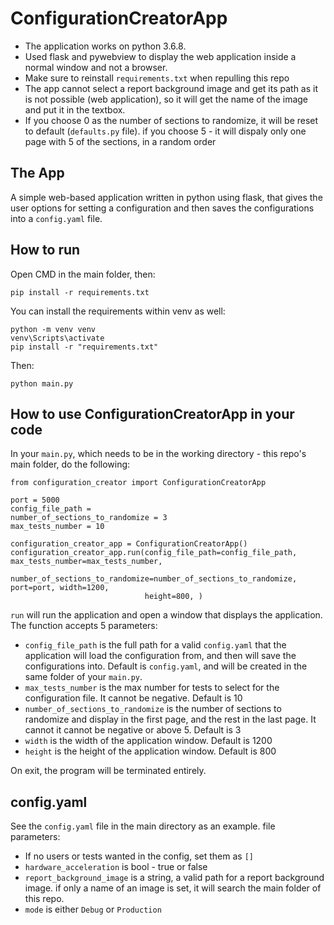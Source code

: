 # ConfigurationCreatorApp

- The application works on python 3.6.8.
- Used flask and pywebview to display the web application inside a normal window and not a browser.
- Make sure to reinstall ```requirements.txt``` when repulling this repo
- The app cannot select a report background image and get its path as it is not possible (web application), so it will
  get the name of the image and put it in the textbox.
- If you choose 0 as the number of sections to randomize, it will be reset to default (```defaults.py``` file). if you choose 5 - it will dispaly only one page with 5 of the sections, in a random order

## The App

A simple web-based application written in python using flask, that gives the user options for setting a configuration
and then saves the configurations into a ```config.yaml``` file.

## How to run

Open CMD in the main folder, then:

```
pip install -r requirements.txt
```

You can install the requirements within venv as well:

```
python -m venv venv
venv\Scripts\activate
pip install -r "requirements.txt"
```

Then:

```
python main.py
```

## How to use ConfigurationCreatorApp in your code

In your ```main.py```, which needs to be in the working directory - this repo's main folder, do the following:

```
from configuration_creator import ConfigurationCreatorApp

port = 5000
config_file_path = 
number_of_sections_to_randomize = 3 
max_tests_number = 10

configuration_creator_app = ConfigurationCreatorApp()
configuration_creator_app.run(config_file_path=config_file_path, max_tests_number=max_tests_number,
                              number_of_sections_to_randomize=number_of_sections_to_randomize, port=port, width=1200,
                              height=800, )
```

```run``` will run the application and open a window that displays the application. The function accepts 5 parameters:

- ```config_file_path``` is the full path for a valid ```config.yaml``` that the application will load the configuration
  from, and then will save the configurations into. Default is ```config.yaml```, and will be created in the same folder
  of your ```main.py```.
- ```max_tests_number``` is the max number for tests to select for the configuration file. It cannot be negative.
  Default is 10
- ```number_of_sections_to_randomize``` is the number of sections to randomize and display in the first page, and the
  rest in the last page. It cannot it cannot be negative or above 5. Default is 3
- ```width``` is the width of the application window. Default is 1200
- ```height``` is the height of the application window. Default is 800

On exit, the program will be terminated entirely.

## config.yaml

See the ```config.yaml``` file in the main directory as an example. file parameters:

- If no users or tests wanted in the config, set them as ```[]```
- ```hardware_acceleration``` is bool - true or false
- ```report_background_image``` is a string, a valid path for a report background image. if only a name of an image is
  set, it will search the main folder of this repo.
- ```mode``` is either ```Debug``` or ```Production```
